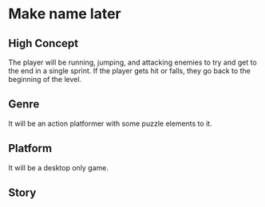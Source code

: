 # Make name later

## High Concept

The player will be running, jumping, and attacking enemies to try and get to the end in a single sprint. If the player gets hit or falls, they go back to the beginning of the level.

## Genre

It will be an action platformer with some puzzle elements to it.

## Platform

It will be a desktop only game.

## Story

